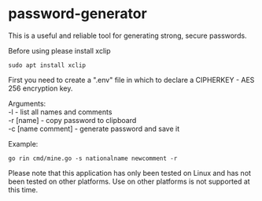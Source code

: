 # password-generator
This is a useful and reliable tool for generating strong, secure passwords. 

Before using please install xclip
```shell
sudo apt install xclip
```

First you need to create a ".env" file in which to declare a CIPHERKEY - AES 256 encryption key.

Arguments:  
    -l - list all names and comments  
    -r [name] - copy password to clipboard   
    -c [name comment] - generate password and save it

Example:
```shell
go rin cmd/mine.go -s nationalname newcomment -r
```

Please note that this application has only been tested on Linux and has not been tested on other platforms. Use on other platforms is not supported at this time.
